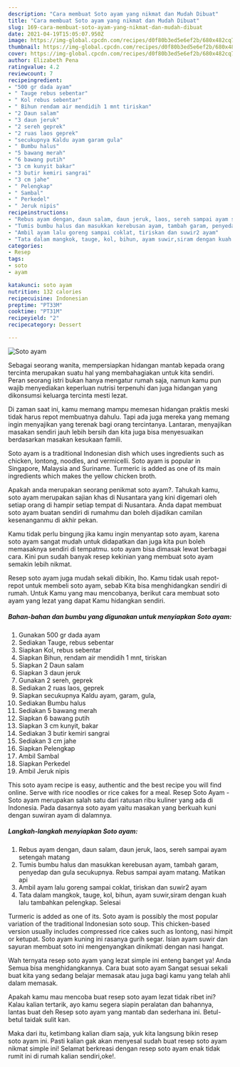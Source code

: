 ```yaml
---
description: "Cara membuat Soto ayam yang nikmat dan Mudah Dibuat"
title: "Cara membuat Soto ayam yang nikmat dan Mudah Dibuat"
slug: 169-cara-membuat-soto-ayam-yang-nikmat-dan-mudah-dibuat
date: 2021-04-19T15:05:07.950Z
image: https://img-global.cpcdn.com/recipes/d0f80b3ed5e6ef2b/680x482cq70/soto-ayam-foto-resep-utama.jpg
thumbnail: https://img-global.cpcdn.com/recipes/d0f80b3ed5e6ef2b/680x482cq70/soto-ayam-foto-resep-utama.jpg
cover: https://img-global.cpcdn.com/recipes/d0f80b3ed5e6ef2b/680x482cq70/soto-ayam-foto-resep-utama.jpg
author: Elizabeth Pena
ratingvalue: 4.2
reviewcount: 7
recipeingredient:
- "500 gr dada ayam"
- " Tauge rebus sebentar"
- " Kol rebus sebentar"
- " Bihun rendam air mendidih 1 mnt tiriskan"
- "2 Daun salam"
- "3 daun jeruk"
- "2 sereh geprek"
- "2 ruas laos geprek"
- "secukupnya Kaldu ayam garam gula"
- " Bumbu halus"
- "5 bawang merah"
- "6 bawang putih"
- "3 cm kunyit bakar"
- "3 butir kemiri sangrai"
- "3 cm jahe"
- " Pelengkap"
- " Sambal"
- " Perkedel"
- " Jeruk nipis"
recipeinstructions:
- "Rebus ayam dengan, daun salam, daun jeruk, laos, sereh sampai ayam setengah matang"
- "Tumis bumbu halus dan masukkan kerebusan ayam, tambah garam, penyedap dan gula secukupnya. Rebus sampai ayam matang. Matikan api"
- "Ambil ayam lalu goreng sampai coklat, tiriskan dan suwir2 ayam"
- "Tata dalam mangkok, tauge, kol, bihun, ayam suwir,siram dengan kuah lalu tambahkan pelengkap. Selesai"
categories:
- Resep
tags:
- soto
- ayam

katakunci: soto ayam 
nutrition: 132 calories
recipecuisine: Indonesian
preptime: "PT33M"
cooktime: "PT31M"
recipeyield: "2"
recipecategory: Dessert

---
```



![Soto ayam](https://img-global.cpcdn.com/recipes/d0f80b3ed5e6ef2b/680x482cq70/soto-ayam-foto-resep-utama.jpg)

Sebagai seorang wanita, mempersiapkan hidangan mantab kepada orang tercinta merupakan suatu hal yang membahagiakan untuk kita sendiri. Peran seorang istri bukan hanya mengatur rumah saja, namun kamu pun wajib menyediakan keperluan nutrisi terpenuhi dan juga hidangan yang dikonsumsi keluarga tercinta mesti lezat.

Di zaman  saat ini, kamu memang mampu memesan hidangan praktis meski tidak harus repot membuatnya dahulu. Tapi ada juga mereka yang memang ingin menyajikan yang terenak bagi orang tercintanya. Lantaran, menyajikan masakan sendiri jauh lebih bersih dan kita juga bisa menyesuaikan berdasarkan masakan kesukaan famili. 

Soto ayam is a traditional Indonesian dish which uses ingredients such as chicken, lontong, noodles, and vermicelli. Soto ayam is popular in Singapore, Malaysia and Suriname. Turmeric is added as one of its main ingredients which makes the yellow chicken broth.

Apakah anda merupakan seorang penikmat soto ayam?. Tahukah kamu, soto ayam merupakan sajian khas di Nusantara yang kini digemari oleh setiap orang di hampir setiap tempat di Nusantara. Anda dapat membuat soto ayam buatan sendiri di rumahmu dan boleh dijadikan camilan kesenanganmu di akhir pekan.

Kamu tidak perlu bingung jika kamu ingin menyantap soto ayam, karena soto ayam sangat mudah untuk didapatkan dan juga kita pun boleh memasaknya sendiri di tempatmu. soto ayam bisa dimasak lewat berbagai cara. Kini pun sudah banyak resep kekinian yang membuat soto ayam semakin lebih nikmat.

Resep soto ayam juga mudah sekali dibikin, lho. Kamu tidak usah repot-repot untuk membeli soto ayam, sebab Kita bisa menghidangkan sendiri di rumah. Untuk Kamu yang mau mencobanya, berikut cara membuat soto ayam yang lezat yang dapat Kamu hidangkan sendiri.

<!--inarticleads1-->

##### Bahan-bahan dan bumbu yang digunakan untuk menyiapkan Soto ayam:

1. Gunakan 500 gr dada ayam
1. Sediakan  Tauge, rebus sebentar
1. Siapkan  Kol, rebus sebentar
1. Siapkan  Bihun, rendam air mendidih 1 mnt, tiriskan
1. Siapkan 2 Daun salam
1. Siapkan 3 daun jeruk
1. Gunakan 2 sereh, geprek
1. Sediakan 2 ruas laos, geprek
1. Siapkan secukupnya Kaldu ayam, garam, gula,
1. Sediakan  Bumbu halus
1. Sediakan 5 bawang merah
1. Siapkan 6 bawang putih
1. Siapkan 3 cm kunyit, bakar
1. Sediakan 3 butir kemiri sangrai
1. Sediakan 3 cm jahe
1. Siapkan  Pelengkap
1. Ambil  Sambal
1. Siapkan  Perkedel
1. Ambil  Jeruk nipis


This soto ayam recipe is easy, authentic and the best recipe you will find online. Serve with rice noodles or rice cakes for a meal. Resep Soto Ayam - Soto ayam merupakan salah satu dari ratusan ribu kuliner yang ada di Indonesia. Pada dasarnya soto ayam yaitu masakan yang berkuah kuni dengan suwiran ayam di dalamnya. 

<!--inarticleads2-->

##### Langkah-langkah menyiapkan Soto ayam:

1. Rebus ayam dengan, daun salam, daun jeruk, laos, sereh sampai ayam setengah matang
1. Tumis bumbu halus dan masukkan kerebusan ayam, tambah garam, penyedap dan gula secukupnya. Rebus sampai ayam matang. Matikan api
1. Ambil ayam lalu goreng sampai coklat, tiriskan dan suwir2 ayam
1. Tata dalam mangkok, tauge, kol, bihun, ayam suwir,siram dengan kuah lalu tambahkan pelengkap. Selesai


Turmeric is added as one of its. Soto ayam is possibly the most popular variation of the traditional Indonesian soto soup. This chicken-based version usually includes compressed rice cakes such as lontong, nasi himpit or ketupat. Soto ayam kuning ini rasanya gurih segar. Isian ayam suwir dan sayuran membuat soto ini mengenyangkan dinikmati dengan nasi hangat. 

Wah ternyata resep soto ayam yang lezat simple ini enteng banget ya! Anda Semua bisa menghidangkannya. Cara buat soto ayam Sangat sesuai sekali buat kita yang sedang belajar memasak atau juga bagi kamu yang telah ahli dalam memasak.

Apakah kamu mau mencoba buat resep soto ayam lezat tidak ribet ini? Kalau kalian tertarik, ayo kamu segera siapin peralatan dan bahannya, lantas buat deh Resep soto ayam yang mantab dan sederhana ini. Betul-betul taidak sulit kan. 

Maka dari itu, ketimbang kalian diam saja, yuk kita langsung bikin resep soto ayam ini. Pasti kalian gak akan menyesal sudah buat resep soto ayam nikmat simple ini! Selamat berkreasi dengan resep soto ayam enak tidak rumit ini di rumah kalian sendiri,oke!.

